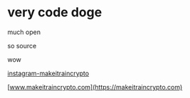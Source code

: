 # very code doge

much open

so source

wow

[instagram-makeitraincrypto](https://instagram.com/makeitraincrypto)

[www.makeitraincrypto.com](https://makeitraincrypto.com)
